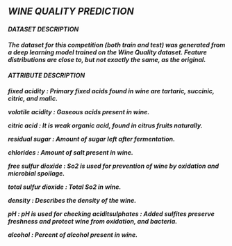## ***WINE QUALITY PREDICTION***

#### ***DATASET DESCRIPTION***

***The dataset for this competition (both train and test) was generated from a deep learning model trained on the Wine Quality dataset. Feature distributions are close to, but not exactly the same, as the original.***

#### ***ATTRIBUTE DESCRIPTION***

***fixed acidity : Primary fixed acids found in wine are tartaric, succinic, citric, and malic.***

***volatile acidity : Gaseous acids present in wine.***

***citric acid : It is weak organic acid, found in citrus fruits naturally.***

***residual sugar : Amount of sugar left after fermentation.***

***chlorides : Amount of salt present in wine.***

***free sulfur dioxide : So2 is used for prevention of wine by oxidation and microbial spoilage.***

***total sulfur dioxide : Total So2 in wine.***

***density : Describes the density of the wine.***

***pH : pH is used for checking aciditsulphates : Added sulfites preserve freshness and protect wine from oxidation, and bacteria.***

***alcohol : Percent of alcohol present in wine.***
